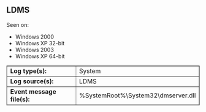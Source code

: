 ## LDMS

Seen on:
* Windows 2000
* Windows XP 32-bit
* Windows 2003
* Windows XP 64-bit

<table border="1" class="docutils">
  <tbody>
    <tr>
      <td><b>Log type(s):</b></td>
      <td>System</td>
    </tr>
    <tr>
      <td><b>Log source(s):</b></td>
      <td>LDMS</td>
    </tr>
    <tr>
      <td><b>Event message file(s):</b></td>
      <td>%SystemRoot%\System32\dmserver.dll</td>
    </tr>
  </tbody>
</table>

&nbsp;


